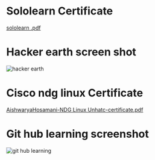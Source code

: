 # Sololearn Certificate

  [sololearn .pdf](https://github.com/Aishwaryahosamani/M1_Employee-Record-system_app/files/8127118/sololearn.pdf)

 # Hacker earth screen shot
 
 
  ![hacker earth ](https://user-images.githubusercontent.com/46986941/155389829-c2ca4303-5730-41a9-8aec-8d2a58411cf7.png)

 # Cisco ndg linux Certificate
  
   [AishwaryaHosamani-NDG Linux Unhatc-certificate.pdf](https://github.com/Aishwaryahosamani/M1_Employee-Record-system_app/files/8127117/AishwaryaHosamani-NDG.Linux.Unhatc-certificate.pdf)

# Git hub learning screenshot

 ![git hub learning](https://user-images.githubusercontent.com/46986941/155391288-de466e8e-c568-44ea-abdd-9c343d0f4700.png)

